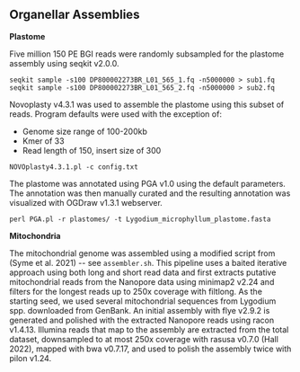 ## Organellar Assemblies 

<b>Plastome </b>

Five million 150 PE BGI reads were randomly subsampled for the plastome assembly using seqkit v2.0.0.
```
seqkit sample -s100 DP800002273BR_L01_565_1.fq -n5000000 > sub1.fq
seqkit sample -s100 DP800002273BR_L01_565_2.fq -n5000000 > sub2.fq
```
Novoplasty v4.3.1 was used to assemble the plastome using this subset of reads. Program defaults were used with the exception of: 
- Genome size range of 100-200kb
- Kmer of 33
- Read length of 150, insert size of 300 
```
NOVOplasty4.3.1.pl -c config.txt
```
The plastome was annotated using PGA v1.0 using the default parameters. The annotation was then manually curated and the resulting annotation was visualized with OGDraw v1.3.1 webserver.
```
perl PGA.pl -r plastomes/ -t Lygodium_microphyllum_plastome.fasta 
```

<b>Mitochondria</b>

The mitochondrial genome was assembled using a modified script from (Syme et al. 2021) -- see `assembler.sh`. This pipeline uses a baited iterative approach using both long and short read data and first extracts putative mitochondrial reads from the Nanopore data using minimap2 v2.24 and filters for the longest reads up to 250x coverage with filtlong. As the starting seed, we used several mitochondrial sequences from Lygodium spp. downloaded from GenBank. An initial assembly with flye v2.9.2 is generated and polished with the extracted Nanopore reads using racon v1.4.13. Illumina reads that map to the assembly are extracted from the total dataset, downsampled to at most 250x coverage with rasusa v0.7.0 (Hall 2022), mapped with bwa v0.7.17, and used to polish the assembly twice with pilon v1.24.
